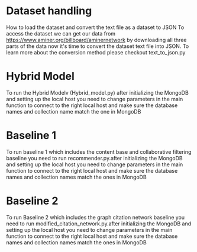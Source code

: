 # Dataset handling
How to load the dataset and convert the text file as a dataset to JSON
To access the dataset we can get our data from https://www.aminer.org/billboard/aminernetwork by downloading all three parts of the data now it's time to convert the dataset text file into JSON. To learn more about the conversion method please checkout text_to_json.py

# Hybrid Model
To run the Hybrid Modelv (Hybrid_model.py) after initializing the MongoDB and setting up the local host you need to change parameters in the main function to connect to the right local host and make sure the database names and collection name match the one in MongoDB

# Baseline 1 
To run baseline 1 which includes the content base and collaborative filtering baseline you need to run recommender.py.after initializing the MongoDB and setting up the local host you need to change parameters in the main function to connect to the right local host and make sure the database names and collection names match the ones in MongoDB
# Baseline 2
To run Baseline 2 which includes the graph citation network baseline you need to run modified_citation_network.py.after initializing the MongoDB and setting up the local host you need to change parameters in the main function to connect to the right local host and make sure the database names and collection names match the ones in MongoDB
